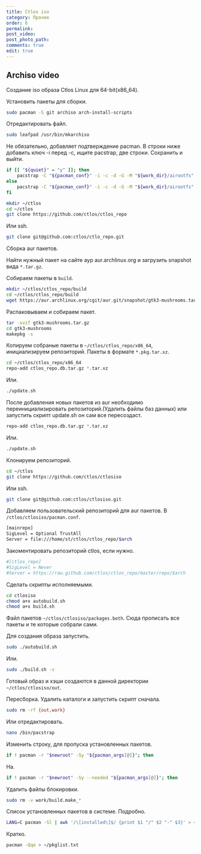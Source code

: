 ```yaml
---
title: Ctlos iso
category: Прочее
order: 6
permalink:
post_video: 
post_photo_path: 
comments: true
edit: true
---
```


## Archiso video

<div id="vk_post_-154637969_171"></div>
<script type="text/javascript" src="https://vk.com/js/api/openapi.js?160"></script>
<script type="text/javascript">
  (function() {
    VK.Widgets.Post("vk_post_-154637969_171", -154637969, 171, 'N8jtF6hlg7AnWjbZNKaD2lfnP1p9');
  }());
</script>

Создание iso образа Ctlos Linux для 64-bit(x86_64).

Установить пакеты для сборки.
```bash
sudo pacman -S git archiso arch-install-scripts
```

Отредактировать файл.
```bash
sudo leafpad /usr/bin/mkarchiso
```

Не обязательно, добавляет подтверждение pacman. В строки ниже добавить ключ -i перед -с, ищите pacstrap, две строки. Сохранить и выйти.
```bash
if [[ "${quiet}" = "y" ]]; then
    pacstrap -C "${pacman_conf}" -i -c -d -G -M "${work_dir}/airootfs" $* &> /dev/null
else
    pacstrap -C "${pacman_conf}" -i -c -d -G -M "${work_dir}/airootfs" $*
fi
```

```bash
mkdir ~/ctlos
cd ~/ctlos
git clone https://github.com/ctlos/ctlos_repo
```

Или ssh.
```bash
git clone git@github.com:ctlos/ctlo_repo.git
```

Сборка aur пакетов.

Найти нужный пакет на сайте аур aur.archlinux.org и загрузить snapshot вида `*.tar.gz`.

Собираем пакеты в `build`.
```bash
mkdir ~/ctlos/ctlos_repo/build
cd ~/ctlos/ctlos_repo/build
wget https://aur.archlinux.org/cgit/aur.git/snapshot/gtk3-mushrooms.tar.gz
```

Распаковываем и собираем пакет.
```bash
tar -xvzf gtk3-mushrooms.tar.gz
cd gtk3-mushrooms
makepkg -s
```

Копируем собраные пакеты в `~/ctlos/ctlos_repo/x86_64`, инициализируем репозиторий. Пакеты в формате `*.pkg.tar.xz`.
```bash
cd ~/ctlos/ctlos_repo/x86_64
repo-add ctlos_repo.db.tar.gz *.tar.xz
```

Или.
```bash
./update.sh
```

После добавления новых пакетов из aur необходимо переинициализировать репозиторий.(Удалить файлы баз данных) или запустить скрипт update.sh он сам все пересоздаст.
```bash
repo-add ctlos_repo.db.tar.gz *.tar.xz
```

Или.
```bash
./update.sh
```

Клонируем репозиторий.
```bash
cd ~/ctlos
git clone https://github.com/ctlos/ctlosiso
```
Или ssh.
```bash
git clone git@github.com:ctlos/ctlosiso.git
```
Добавляем пользовательский репозиторий для aur пакетов. В `/ctlos/ctlosiso/pacman.conf`.
```bash
[mainrepo]
SigLevel = Optional TrustAll
Server = file:///home/st/ctlos/ctlos_repo/$arch
```

Закоментировать репозиторий ctlos, если нужно.
```bash
#[ctlos_repo]
#SigLevel = Never
#Server = https://raw.github.com/ctlos/ctlos_repo/master/repo/$arch
```

Сделать скрипты исполняемыми.
```bash
cd ctlosiso
chmod a+x autobuild.sh
chmod a+x build.sh
```

Файл пакетов `~/ctlos/ctlosiso/packages.both`. Сюда прописать все пакеты и те которые собрали сами.

Для создания образа запустить.
```bash
sudo ./autobuild.sh
```

Или.
```bash
sudo ./build.sh -v
```

Готовый образ и хэши создаются в данной директории `~/ctlos/ctlosiso/out`.

Пересборка. Удалить каталоги и запустить скрипт сначала.
```bash
sudo rm -rf {out,work}
```

Или отредактировать.
```bash
nano /bin/pacstrap
```
Изменить строку, для пропуска установленных пакетов.
```bash
if ! pacman -r "$newroot" -Sy "${pacman_args[@]}"; then
```
На.
```bash
if ! pacman -r "$newroot" -Sy --needed "${pacman_args[@]}"; then
```

Удалить файлы блокировки.
```bash
sudo rm -v work/build.make_*
```

Список установленных пакетов в системе. Подробно.
```bash
LANG=C pacman -Sl | awk '/\[installed\]$/ {print $1 "/" $2 "-" $3}' > ~/pkglist.txt
```

Кратко.
```bash
pacman -Qqe > ~/pkglist.txt
```

<!-- <div class="embed-responsive embed-responsive-16by9">
	<iframe src="https://www.youtube.com/embed/XNpAXthDbrI" frameborder="0" allow="accelerometer; autoplay; encrypted-media; gyroscope; picture-in-picture" allowfullscreen></iframe>
</div>

<div class="embed-responsive embed-responsive-16by9">
	<iframe src="https://www.youtube.com/embed/SKMQKufbo4M" frameborder="0" allow="accelerometer; autoplay; encrypted-media; gyroscope; picture-in-picture" allowfullscreen></iframe>
</div>

<div class="embed-responsive embed-responsive-16by9">
	<iframe src="https://www.youtube.com/embed/ljRDkQVOlqU" frameborder="0" allow="accelerometer; autoplay; encrypted-media; gyroscope; picture-in-picture" allowfullscreen></iframe>
</div>

<div class="embed-responsive embed-responsive-16by9">
	<iframe src="https://www.youtube.com/embed/b-_dZiyUT8M" frameborder="0" allow="accelerometer; autoplay; encrypted-media; gyroscope; picture-in-picture" allowfullscreen></iframe>
</div> -->